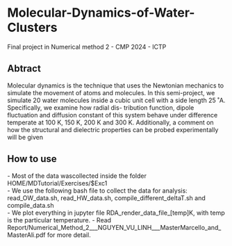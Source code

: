 # Molecular-Dynamics-of-Water-Clusters
Final project in Numerical method 2 - CMP 2024 - ICTP

<h2> Abtract </h2>
Molecular dynamics is the technique that uses the Newtonian mechanics to simulate the
movement of atoms and molecules. In this semi-project, we simulate 20 water molecules
inside a cubic unit cell with a side length 25 ˚A. Specifically, we examine how radial dis-
tribution function, dipole fluctuation and diffusion constant of this system behave under
difference temperate at 100 K, 150 K, 200 K and 300 K. Additionally, a comment on how
the structural and dielectric properties can be probed experimentally will be given

<h2> How to use </h2>
- Most of the data wascollected inside the folder HOME/MDTutorial/Exercises/$Exc1  <br>
- We use the following bash file to collect the data for analysis: read_OW_data.sh, read_HW_data.sh, compile_different_deltaT.sh and compile_data.sh <br>
- We plot everything in jupyter file RDA_render_data_file_[temp]K, with temp is the particular temperature.
- Read Report/Numerical_Method_2___NGUYEN_VU_LINH___MasterMarcello_and_MasterAli.pdf for more detail.
